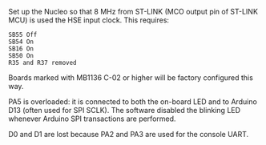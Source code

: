 Set up the Nucleo so that 8 MHz from ST-LINK (MCO output pin of ST-LINK MCU)
is used the HSE input clock.  This requires:

	SB55 Off
	SB54 On
	SB16 On
	SB50 On
	R35 and R37 removed

Boards marked with MB1136 C-02 or higher will be factory configured this
way.

PA5 is overloaded: it is connected to both the on-board LED and to Arduino
D13 (often used for SPI SCLK).  The software disabled the blinking LED
whenever Arduino SPI transactions are performed.

D0 and D1 are lost because PA2 and PA3 are used for the console UART.
